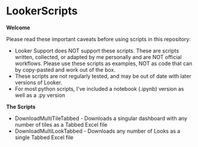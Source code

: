 # LookerScripts



**Welcome**

Please read these important caveats before using scripts in this repository: 
- Looker Support does NOT support these scripts. These are scripts written, collected, or adapted by me personally and are NOT official workflows. Please use these scripts as examples, NOT as code that can by copy-pasted and work out of the box. 
- These scripts are not regularly tested, and may be out of date with later versions of Looker.
- For most python scripts, I've included a notebook (.ipynb) version as well as a .py version

**The Scripts**

- DownloadMultiTileTabbed - Downloads a singular dashboard with any number of tiles as a Tabbed Excel file
- DownloadMultiLookTabbed - Downloads any number of Looks as a single Tabbed Excel file
